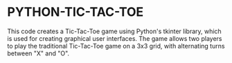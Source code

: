 # PYTHON-TIC-TAC-TOE
This code creates a Tic-Tac-Toe game using Python's tkinter library, which is used for creating graphical user interfaces. The game allows two players to play the traditional Tic-Tac-Toe game on a 3x3 grid, with alternating turns between "X" and "O".
